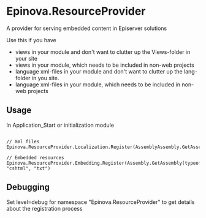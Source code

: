Epinova.ResourceProvider
======

A provider for serving embedded content in Episerver solutions

Use this if you have
  * views in your module and don't want to clutter up the Views-folder in your site
  * views in your module, which needs to be included in non-web projects
  * language xml-files in your module and don't want to clutter up the lang-folder in you site.
  * language xml-files in your module, which needs to be included in non-web projects

Usage
-------------

In Application_Start or initialization module
```

// Xml files
Epinova.ResourceProvider.Localization.Register(AssemblyAssembly.GetAssembly(typeof(MyType)))

// Embedded resources
Epinova.ResourceProvider.Embedding.Register(Assembly.GetAssembly(typeof(MyType)), "cshtml", "txt")

```

Debugging
-------------

Set level=debug for namespace "Epinova.ResourceProvider" to get details about the registration process 